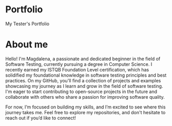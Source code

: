 # Portfolio
My Tester's Portfolio

# About me
Hello! I'm Magdalena, a passionate and dedicated beginner in the field of Software Testing, currently pursuing a degree in Computer Science. I recently earned my ISTQB Foundation Level certification, which has solidified my foundational knowledge in software testing principles and best practices.
On my GitHub, you'll find a collection of projects and examples showcasing my journey as I learn and grow in the field of software testing. I'm eager to start contributing to open-source projects in the future and collaborate with others who share a passion for improving software quality.

For now, I’m focused on building my skills, and I’m excited to see where this journey takes me. Feel free to explore my repositories, and don't hesitate to reach out if you’d like to connect!


